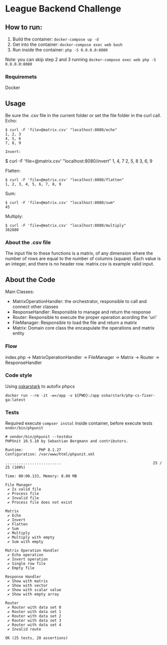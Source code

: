 # League Backend Challenge

## How to run:

1. Build the container:  `docker-compose up -d`
2. Get into the container: `docker-compose exec web bash`
3. Run inside the container: `php -S 0.0.0.0:8080`

Note: you can skip step 2 and 3 running `docker-compose exec web php -S 0.0.0.0:8080`

### Requiremets
Docker

## Usage

Be sure the .csv file in the current folder or set the file folder in the curl call.
Echo:
```
$ curl -F 'file=@matrix.csv' "localhost:8080/echo"
1, 2, 3
4, 5, 6
7, 8, 9

Invert:
```
$ curl -F 'file=@matrix.csv' "localhost:8080/invert"
1, 4, 7
2, 5, 8
3, 6, 9

Flatten:
```
$ curl -F 'file=@matrix.csv' "localhost:8080/flatten"
1, 2, 3, 4, 5, 6, 7, 8, 9
```
Sum:
```
$ curl -F 'file=@matrix.csv' "localhost:8080/sum"
45
```
Multiply:
```
$ curl -F 'file=@matrix.csv' "localhost:8080/multiply"
362880
```

### About the .csv file
The input file to these functions is a matrix, of any dimension where the number of rows are equal to the number of columns (square). Each value is an integer, and there is no header row. matrix.csv is example valid input.

## About the Code
Main Classes:
 - MatrixOperationHandler: the orchestrator, responsible to call and connect other classes
 - ResponseHandler: Responsible to manage and return the response
 - Router: Responsible to execute the proper operation acording the 'uri'
 - FileManager: Responsible to load the file and return a matrix
 - Matrix: Domain core class the encaspulate the operations and matrix entity
 
### Flow
index.php ->  MatrixOperationHandler -> FileManager -> Matrix -> Router -> ResponseHandler


### Code style
Using [oskarstark](https://github.com/OskarStark/php-cs-fixer-ga) to autofix phpcs
```
docker run --rm -it -w=/app -v ${PWD}:/app oskarstark/php-cs-fixer-ga:latest
```

### Tests

Required execute `compser instal` inside container, before execute tests `endor/bin/phpunit` 

```
# vendor/bin/phpunit --testdox                          
PHPUnit 10.5.10 by Sebastian Bergmann and contributors.

Runtime:       PHP 8.1.27
Configuration: /var/www/html/phpunit.xml

.........................                                         25 / 25 (100%)

Time: 00:00.133, Memory: 8.00 MB

File Manager
 ✔ Is valid file
 ✔ Process file
 ✔ Invalid file
 ✔ Process file does not exist

Matrix
 ✔ Echo
 ✔ Invert
 ✔ Flatten
 ✔ Sum
 ✔ Multiply
 ✔ Multiply with empty
 ✔ Sum with empty

Matrix Operation Handler
 ✔ Echo operation
 ✔ Invert operation
 ✔ Single row file
 ✔ Empty file

Response Handler
 ✔ Show with matrix
 ✔ Show with vector
 ✔ Show with scalar value
 ✔ Show with empty array

Router
 ✔ Router with data set 0
 ✔ Router with data set 1
 ✔ Router with data set 2
 ✔ Router with data set 3
 ✔ Router with data set 4
 ✔ Invalid route

OK (25 tests, 28 assertions)
```
